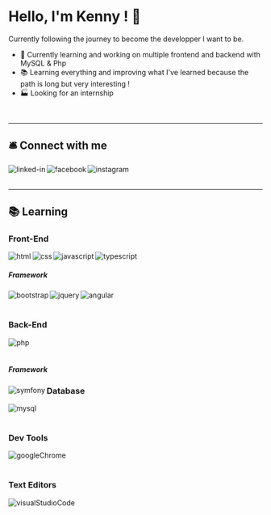 # Hello, I'm Kenny ! 👋

Currently following the journey to become the developper I want to be.
- 🔭 Currently learning and working on multiple frontend and backend with MySQL & Php
- 📚 Learning everything and improving what I've learned because the path is long but very interesting !
- 🏭 Looking for an internship
<br>
<hr>

## 🛎️ Connect with me

[<img align="left" alt="linked-in" src="https://img.shields.io/badge/linkedin-%230077B5.svg?&style=for-the-badge&logo=linkedin&logoColor=white" />](https://www.linkedin.com/in/nhan-kenny-diep-37a84a206/)
[<img align="left" alt="facebook" src="https://img.shields.io/badge/facebook-%231877F2.svg?&style=for-the-badge&logo=facebook&logoColor=white" />](https://www.facebook.com/kennydiep/)
[<img align="left" alt="instagram" src="https://img.shields.io/badge/Instagram-E4405F?style=for-the-badge&logo=instagram&logoColor=white" />](https://www.instagram.com/_knnydp/)

<br>
<br>
<hr>

## 📚 Learning
### Front-End
<img align="left" alt="html" src="https://img.shields.io/badge/HTML5-E34F26?style=for-the-badge&logo=html5&logoColor=white" />
<img align="left" alt="css" src="https://img.shields.io/badge/CSS3-1572B6?style=for-the-badge&logo=css3&logoColor=white" />
<img align="left" alt="javascript" src="https://img.shields.io/badge/JavaScript-F7DF1E?style=for-the-badge&logo=javascript&logoColor=black" />
<img align="left" alt="typescript" src="https://img.shields.io/badge/TypeScript-007ACC?style=for-the-badge&logo=typescript&logoColor=white" />
<br>

##### Framework
<img align="left" alt="bootstrap" src="https://img.shields.io/badge/Bootstrap-563D7C?style=for-the-badge&logo=bootstrap&logoColor=white" />
<img align="left" alt="jquery" src="https://img.shields.io/badge/jQuery-0769AD?style=for-the-badge&logo=jquery&logoColor=white" />
<img align="left" alt="angular" src="https://img.shields.io/badge/Angular-DD0031?style=for-the-badge&logo=angular&logoColor=white" />
<br>
<br>

### Back-End
<img align="left" alt="php" src="https://img.shields.io/badge/PHP-777BB4?style=for-the-badge&logo=php&logoColor=white" />
<br>
<br>

##### Framework
<img align="left" alt="symfony" src="https://connect.symfony.com/api/badges/ae98994d-3d98-4c8c-9a38-56b7fd755bc2 "/>

### Database
<img align="left" alt="mysql" src="https://img.shields.io/badge/MySQL-00000F?style=for-the-badge&logo=mysql&logoColor=white" />
<br>
<br>

### Dev Tools
<img align="left" alt="googleChrome" src="https://camo.githubusercontent.com/20ab18e1b777df92548ac64b2ff3c252590a122b21b3a12913be38c6d89079a0/68747470733a2f2f696d672e736869656c64732e696f2f62616467652f476f6f676c65204368726f6d652d3432383546343f7374796c653d666f722d7468652d6261646765266c6f676f3d676f6f676c652d6368726f6d65266c6f676f436f6c6f723d7768697465" />
<br>
<br>

### Text Editors
<img align="left" alt="visualStudioCode" src="https://camo.githubusercontent.com/6b5660004faae2125c89cd525a2da9614304b33705bbe5fa2bee65142ef846ac/68747470733a2f2f696d672e736869656c64732e696f2f62616467652f56697375616c2053747564696f20436f64652d3030374143433f7374796c653d666f722d7468652d6261646765266c6f676f3d76697375616c2d73747564696f2d636f6465266c6f676f436f6c6f723d7768697465" />
